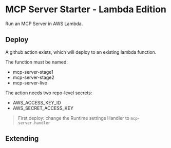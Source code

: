 # MCP Server Starter - Lambda Edition

Run an MCP Server in AWS Lambda.

## Deploy

A github action exists, which will deploy to an existing lambda function.

The function must be named:

- mcp-server-stage1
- mcp-server-stage2
- mcp-server-live

The action needs two repo-level secrets:

- AWS_ACCESS_KEY_ID
- AWS_SECRET_ACCESS_KEY

> First deploy: change the Runtime settings Handler to `mcp-server.handler`


## Extending

